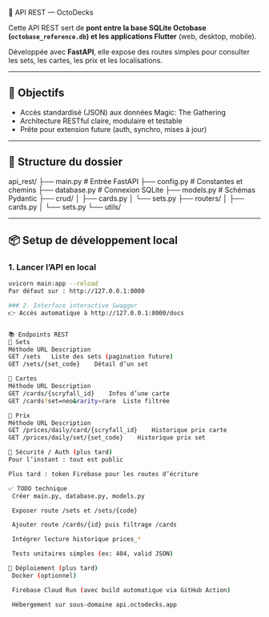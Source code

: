  🧠 API REST — OctoDecks

Cette API REST sert de **pont entre la base SQLite Octobase (`octobase_reference.db`) et les applications Flutter** (web, desktop, mobile).

Développée avec **FastAPI**, elle expose des routes simples pour consulter les sets, les cartes, les prix et les localisations.

---

## 🚀 Objectifs

- Accès standardisé (JSON) aux données Magic: The Gathering
- Architecture RESTful claire, modulaire et testable
- Prête pour extension future (auth, synchro, mises à jour)

---

## 🧱 Structure du dossier
api_rest/
├── main.py # Entrée FastAPI
├── config.py # Constantes et chemins
├── database.py # Connexion SQLite
├── models.py # Schémas Pydantic
├── crud/
│ ├── cards.py
│ └── sets.py
├── routers/
│ ├── cards.py
│ └── sets.py
└── utils/


---

## 📦 Setup de développement local

### 1. Lancer l’API en local

```bash
uvicorn main:app --reload
Par défaut sur : http://127.0.0.1:8000

### 2. Interface interactive Swagger
👉 Accès automatique à http://127.0.0.1:8000/docs


📚 Endpoints REST
🔹 Sets
Méthode	URL	Description
GET	/sets	Liste des sets (pagination future)
GET	/sets/{set_code}	Détail d’un set

🔹 Cartes
Méthode	URL	Description
GET	/cards/{scryfall_id}	Infos d’une carte
GET	/cards?set=neo&rarity=rare	Liste filtrée

🔹 Prix
Méthode	URL	Description
GET	/prices/daily/card/{scryfall_id}	Historique prix carte
GET	/prices/daily/set/{set_code}	Historique prix set

🔐 Sécurité / Auth (plus tard)
Pour l’instant : tout est public

Plus tard : token Firebase pour les routes d’écriture

✅ TODO technique
 Créer main.py, database.py, models.py

 Exposer route /sets et /sets/{code}

 Ajouter route /cards/{id} puis filtrage /cards

 Intégrer lecture historique prices_*

 Tests unitaires simples (ex: 404, valid JSON)

🔄 Déploiement (plus tard)
 Docker (optionnel)

 Firebase Cloud Run (avec build automatique via GitHub Action)

 Hébergement sur sous-domaine api.octodecks.app

 